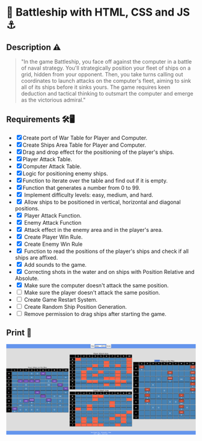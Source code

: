 # 🚢 Battleship with HTML, CSS and JS ⚓

## Description ⚠️

> "In the game Battleship, you face off against the computer in a battle of naval strategy. You'll strategically position your fleet of ships on a grid, hidden from your opponent. Then, you take turns calling out coordinates to launch attacks on the computer's fleet, aiming to sink all of its ships before it sinks yours. The game requires keen deduction and tactical thinking to outsmart the computer and emerge as the victorious admiral."

## Requirements 🛠️🖥️

- <input type="checkbox" checked>Create port of War Table for Player and Computer.
- <input type="checkbox" checked>Create Ships Area Table for Player and Computer.
- <input type="checkbox" checked>Drag and drop effect for the positioning of the player's ships.
- <input type="checkbox" checked>Player Attack Table.
- <input type="checkbox" checked>Computer Attack Table.
- <input type="checkbox" checked>Logic for positioning enemy ships.
- <input type="checkbox" checked>Function to iterate over the table and find out if it is empty.
- <input type="checkbox" checked>Function that generates a number from 0 to 99.
- <input type="checkbox" checked> Implement difficulty levels: easy, medium, and hard.
- <input type="checkbox" checked> Allow ships to be positioned in vertical, horizontal and diagonal positions.
- <input type="checkbox" checked> Player Attack Function.
- <input type="checkbox" checked> Enemy Attack Function
- <input type="checkbox" checked> Attack effect in the enemy area and in the player's area.
- <input type="checkbox" checked> Create Player Win Rule.
- <input type="checkbox" checked> Create Enemy Win Rule
- <input type="checkbox" checked> Function to read the positions of the player's ships and check if all ships are affixed.
- <input type="checkbox" checked> Add sounds to the game.
- <input type="checkbox" checked> Correcting shots in the water and on ships with Position Relative and Absolute.
- <input type="checkbox" checked> Make sure the computer doesn't attack the same position.
- <input type="checkbox"> Make sure the player doesn't attack the same position.
- <input type="checkbox"> Create Game Restart System.
- <input type="checkbox"> Create Random Ship Position Generation.
- <input type="checkbox"> Remove permission to drag ships after starting the game.

## Print 📸

<img src="assets/img/battleship-image.png">
